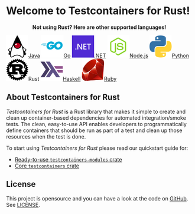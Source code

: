 # Welcome to Testcontainers for Rust!

<p align="center"><strong>Not using Rust? Here are other supported languages!</strong></p>
<div class="card-grid">
    <a href="https://java.testcontainers.org" class="card-grid-item"><img src="language-logos/java.svg"/>Java</a>
    <a href="https://golang.testcontainers.org" class="card-grid-item"><img src="language-logos/go.svg"/>Go</a>
    <a href="https://dotnet.testcontainers.org/" class="card-grid-item"><img src="language-logos/dotnet.svg"/>.NET</a>
    <a href="https://node.testcontainers.org/" class="card-grid-item"><img src="language-logos/nodejs.svg"/>Node.js</a></a>
    <a href="https://testcontainers-python.readthedocs.io/en/latest/" class="card-grid-item"><img src="language-logos/python.svg"/>Python</a>
    <a class="card-grid-item"><img src="language-logos/rust.svg"/>Rust</a>
    <a href="https://github.com/testcontainers/testcontainers-hs" class="card-grid-item"><img src="language-logos/haskell.svg"/>Haskell</a>
    <a href="https://github.com/testcontainers/testcontainers-ruby/" class="card-grid-item" ><img src="language-logos/ruby.svg"/>Ruby</a>
</div>

## About Testcontainers for Rust

_Testcontainers for Rust_ is a Rust library that makes it simple to create and clean up container-based dependencies for
automated integration/smoke tests. The clean, easy-to-use API enables developers to programmatically define containers
that should be run as part of a test and clean up those resources when the test is done.

To start using _Testcontainers for Rust_ please read our quickstart guide for:
- [Ready-to-use `testcontainers-modules` crate](quickstart/community_modules.md)
- [Core `testcontainers` crate](quickstart/testcontainers.md)

## License

This project is opensource and you can have a look at the code on
[GitHub](https://github.com/testcontainers/testcontainers-rs). See [LICENSE](https://github.com/testcontainers/testcontainers-rs/blob/main/LICENSE-MIT).

